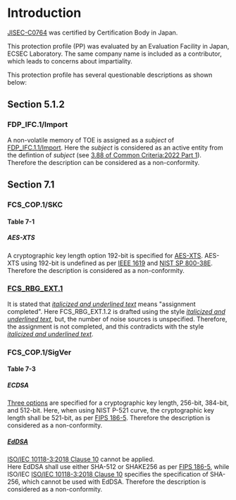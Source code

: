 # Introduction
[JISEC-C0764](https://commoncriteriaportal.org/nfs/ccpfiles/files/ppfiles/c0764_epp.pdf) was certified by Certification Body in Japan.

This protection profile (PP) was evaluated by an Evaluation Facility in Japan, ECSEC Laboratory.
The same company name is included as a contributor, which leads to concerns about impartiality.

This protection profile has several questionable descriptions as shown below:

## Section 5.1.2
### FDP_IFC.1/Import
A non-volatile memory of TOE is assigned as a *subject* of [FDP_IFC.1.1/Import](https://commoncriteriaportal.org/nfs/ccpfiles/files/ppfiles/c0764_epp.pdf#page=24).
Here the *subject* is considered as an active entity from the defintion of *subject* (see [3.88 of Common Criteria:2022 Part 1](https://commoncriteriaportal.org/files/ccfiles/CC2022PART1R1.pdf#page=25)).
Therefore the description can be considered as a non-conformity.

## Section 7.1
### FCS_COP.1/SKC
#### Table 7-1
##### AES-XTS
A cryptographic key length option 192-bit is specified for [AES-XTS](https://commoncriteriaportal.org/nfs/ccpfiles/files/ppfiles/c0764_epp.pdf#page=40).
AES-XTS using 192-bit is undefined as per [IEEE 1619](https://ieeexplore.ieee.org/document/8637988) and [NIST SP 800-38E](https://nvlpubs.nist.gov/nistpubs/Legacy/SP/nistspecialpublication800-38e.pdf).
Therefore the description is considered as a non-conformity.

### [FCS_RBG_EXT.1](https://commoncriteriaportal.org/nfs/ccpfiles/files/ppfiles/c0764_epp.pdf#page=43)
It is stated that *<ins>italicized and underlined text</ins>* means "assignment completed".
Here FCS_RBG_EXT.1.2 is drafted using the style *<ins>italicized and underlined text</ins>*, but, the number of noise sources is unspecified.
Therefore, the assignment is not completed, and this contradicts with the style *<ins>italicized and underlined text</ins>*.

### FCS_COP.1/SigVer 
#### Table 7-3
##### ECDSA
[Three options](https://commoncriteriaportal.org/nfs/ccpfiles/files/ppfiles/c0764_epp.pdf#page=43) are specified for a cryptographic key length, 256-bit, 384-bit, and 512-bit.
Here, when using NIST P-521 curve, the cryptographic key length shall be 521-bit, as per [FIPS 186-5](https://nvlpubs.nist.gov/nistpubs/FIPS/NIST.FIPS.186-5.pdf#page=24).
Therefore the description is considered as a non-conformity.

##### [EdDSA](https://www.iso.org/obp/ui#iso:std:iso-iec:10118:-3:ed-4:v1:en#page=43)
[ISO/IEC 10118-3:2018 Clause 10](https://www.iso.org/obp/ui#iso:std:iso-iec:10118:-3:ed-4:v1:en) cannot be applied.  
Here EdDSA shall use either SHA-512 or SHAKE256 as per [FIPS 186-5](https://nvlpubs.nist.gov/nistpubs/FIPS/NIST.FIPS.186-5.pdf#page=28), while ISO/IEC [ISO/IEC 10118-3:2018 Clause 10](https://www.iso.org/obp/ui#iso:std:iso-iec:10118:-3:ed-4:v1:en) specifies the specification of SHA-256, which cannot be used with EdDSA.
Therefore the description is considered as a non-conformity.
